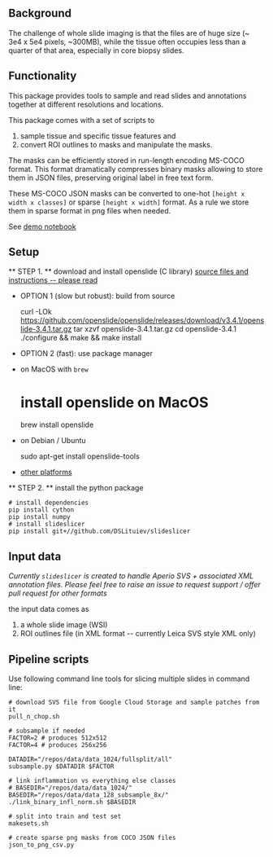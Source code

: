 ## Background

The challenge of whole slide imaging is that the files are of huge size (~ 3e4 x 5e4 pixels, ~300MB),
while the tissue often occupies less than a quarter of that area, especially in core biopsy slides.

## Functionality
This package provides tools to sample and read slides and annotations together at different resolutions and locations.

This package comes with a set of scripts to 
 1. sample tissue and specific tissue features and
 2. convert ROI outlines to masks and manipulate the masks.

The masks can be efficiently stored in run-length encoding MS-COCO format. 
This format dramatically compresses binary masks allowing to
store them in JSON files, preserving original label in free text form.

These MS-COCO JSON masks can be converted to one-hot `[height x width x classes]` or sparse `[height x width]` format. As a rule we store them in sparse format in png files when needed.

See [demo notebook](notebooks/demo-read-slide.ipynb)


## Setup

** STEP 1. ** download and install openslide (C library) [source files and instructions -- please read](https://openslide.org/download/)

- OPTION 1 (slow but robust): build from source

    curl -LOk https://github.com/openslide/openslide/releases/download/v3.4.1/openslide-3.4.1.tar.gz
    tar xzvf openslide-3.4.1.tar.gz
    cd openslide-3.4.1
    ./configure && make && make install

- OPTION 2 (fast): use package manager
 - on MacOS with `brew`

    # install openslide on MacOS
    brew install openslide

 - on Debian / Ubuntu

    sudo apt-get install openslide-tools

 - [other platforms](https://openslide.org/download/)

** STEP 2. ** install the python package
  
    # install dependencies
    pip install cython
    pip install numpy
    # install slideslicer
    pip install git+//github.com/DSLituiev/slideslicer

## Input data

_Currently `slideslicer` is created to handle Aperio SVS + associated XML annotation files. Please feel free to raise an
issue to request support / offer pull request for other formats_

the input data comes as
 1. a whole slide image (WSI)
 2. ROI outlines file (in XML format -- currently Leica SVS style XML only)


## Pipeline scripts

Use following command line tools for slicing multiple slides in command line:

    # download SVS file from Google Cloud Storage and sample patches from it
    pull_n_chop.sh

    # subsample if needed
    FACTOR=2 # produces 512x512
    FACTOR=4 # produces 256x256 

    DATADIR="/repos/data/data_1024/fullsplit/all"
    subsample.py $DATADIR $FACTOR

    # link inflammation vs everything else classes
    # BASEDIR="/repos/data/data_1024/"
    BASEDIR="/repos/data/data_128_subsample_8x/"
    ./link_binary_infl_norm.sh $BASEDIR

    # split into train and test set
    makesets.sh

    # create sparse png masks from COCO JSON files
    json_to_png_csv.py

